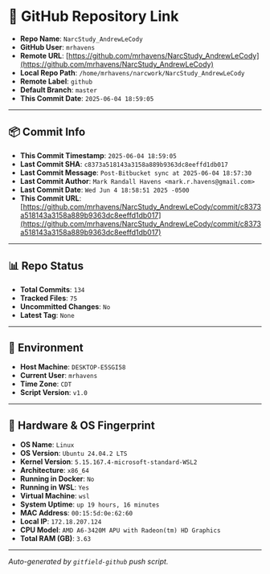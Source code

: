 # 🔗 GitHub Repository Link

- **Repo Name**: `NarcStudy_AndrewLeCody`
- **GitHub User**: `mrhavens`
- **Remote URL**: [https://github.com/mrhavens/NarcStudy_AndrewLeCody](https://github.com/mrhavens/NarcStudy_AndrewLeCody)
- **Local Repo Path**: `/home/mrhavens/narcwork/NarcStudy_AndrewLeCody`
- **Remote Label**: `github`
- **Default Branch**: `master`
- **This Commit Date**: `2025-06-04 18:59:05`

---

## 📦 Commit Info

- **This Commit Timestamp**: `2025-06-04 18:59:05`
- **Last Commit SHA**: `c8373a518143a3158a889b9363dc8eeffd1db017`
- **Last Commit Message**: `Post-Bitbucket sync at 2025-06-04 18:57:30`
- **Last Commit Author**: `Mark Randall Havens <mark.r.havens@gmail.com>`
- **Last Commit Date**: `Wed Jun 4 18:58:51 2025 -0500`
- **This Commit URL**: [https://github.com/mrhavens/NarcStudy_AndrewLeCody/commit/c8373a518143a3158a889b9363dc8eeffd1db017](https://github.com/mrhavens/NarcStudy_AndrewLeCody/commit/c8373a518143a3158a889b9363dc8eeffd1db017)

---

## 📊 Repo Status

- **Total Commits**: `134`
- **Tracked Files**: `75`
- **Uncommitted Changes**: `No`
- **Latest Tag**: `None`

---

## 🧭 Environment

- **Host Machine**: `DESKTOP-E5SGI58`
- **Current User**: `mrhavens`
- **Time Zone**: `CDT`
- **Script Version**: `v1.0`

---

## 🧬 Hardware & OS Fingerprint

- **OS Name**: `Linux`
- **OS Version**: `Ubuntu 24.04.2 LTS`
- **Kernel Version**: `5.15.167.4-microsoft-standard-WSL2`
- **Architecture**: `x86_64`
- **Running in Docker**: `No`
- **Running in WSL**: `Yes`
- **Virtual Machine**: `wsl`
- **System Uptime**: `up 19 hours, 16 minutes`
- **MAC Address**: `00:15:5d:0e:62:60`
- **Local IP**: `172.18.207.124`
- **CPU Model**: `AMD A6-3420M APU with Radeon(tm) HD Graphics`
- **Total RAM (GB)**: `3.63`

---

_Auto-generated by `gitfield-github` push script._
